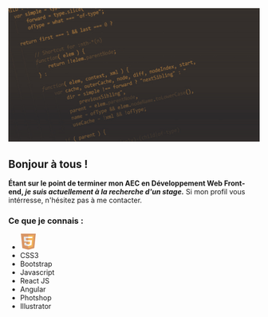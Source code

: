 

<img src="https://github.com/CreasyDev/CreasyDev/blob/main/bannerGithub.jpg" />

## Bonjour à tous !

  **Étant sur le point de terminer mon AEC en Développement Web Front-end,  _je suis actuellement à la recherche d'un stage._** 
  Si mon profil vous intérresse, n'hésitez pas à me contacter. 
  
   


<h3>Ce que je connais :</h3>

<ul>
  <li><img src="https://github.com/CreasyDev/CreasyDev/blob/main/html5.png" />
</li>
  <li>CSS3</li>
  <li>Bootstrap</li>
  <li>Javascript</li>
  <li>React JS</li>
  <li>Angular</li>
  <li>Photshop</li>
  <li>Illustrator</li>
</ul>

